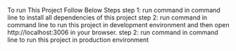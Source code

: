 

To run This Project Follow Below Steps
step 1: run command <npm install> in command line to install all dependencies of this project 
step 2: run command <npm run dev> in command line to run this project in development environment and then
open http://localhost:3006 in your browser. 
step 2: run command <npm start> in command line to run this project in production environment 
